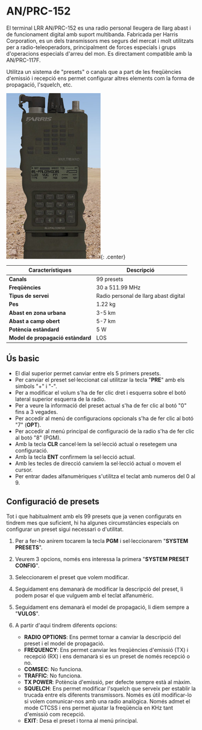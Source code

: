 # AN/PRC-152

El terminal LRR AN/PRC-152 es una radio personal lleugera de llarg abast i de funcionament digital amb suport multibanda. Fabricada per Harris Corporation, es un dels transmissors mes segurs del mercat i molt utilitzats per a radio-teleoperadors, principalment de forces especials i grups d'operacions especials d'arreu del mon. Es directament compatible amb la AN/PRC-117F.

Utilitza un sistema de "presets" o canals que a part de les freqüències d'emissió i recepció ens permet configurar altres elements com la forma de propagació, l'squelch, etc.

![image](../_imatges/prc152.jpg){: .center}

| **Característiques**        | **Descripció**     |
|-----------------------------|--------------------|
| **Canals**                  | 99 presets         |
| **Freqüències**             | 30 a 511.99 MHz    |
| **Tipus de servei**         | Radio personal de llarg abast digital         |
| **Pes**                     | 1.22 kg            |
| **Abast en zona urbana**    | 3-5 km             |
| **Abast a camp obert**      | 5-7 km             |
| **Potència estàndard**      | 5 W                |
| **Model de propagació estàndard**    | LOS             |

## Ús basic

- El dial superior permet canviar entre els 5 primers presets.
- Per canviar el preset sel·leccionat cal utilitzar la tecla "**PRE**" amb els simbols "+" i "-".
- Per a modificar el volum s'ha de fer clic dret i esquerra sobre el botó lateral superior esquerra de la radio.
- Per a veure la informació del preset actual s'ha de fer clic al botó "0" fins a 3 vegades.
- Per accedir al menú de configuracions opcionals s'ha de fer clic al botó "7" (**OPT**).
- Per accedir al menú principal de configuració de la radio s'ha de fer clic al botó "8" (PGM).
- Amb la tecla **CLR** cancel·lem la sel·lecció actual o resetegem una configuració.
- Amb la tecla **ENT** confirmem la sel·lecció actual.
- Amb les tecles de direcció canviem la sel·lecció actual o movem el cursor.
- Per entrar dades alfanumèriques s'utilitza el teclat amb numeros del 0 al 9.

## Configuració de presets

Tot i que habitualment amb els 99 presets que ja venen configurats en tindrem mes que suficient, hi ha algunes circumstàncies especials on configurar un preset sigui necessari o d'utilitat.

1. Per a fer-ho anirem tocarem la tecla **PGM** i sel·leccionarem "**SYSTEM PRESETS**".

2. Veurem 3 opcions, només ens interessa la primera "**SYSTEM PRESET CONFIG**".

3. Seleccionarem el preset que volem modificar.

4. Seguidament ens demanarà de modificar la descripció del preset, li podem posar el que vulguem amb el teclat alfanumèric.

5. Seguidament ens demanarà el model de propagació, li diem sempre a "**VULOS**".

6. A partir d'aqui tindrem diferents opcions:

    - **RADIO OPTIONS**: Ens permet tornar a canviar la descripció del preset i el model de propagació.
    - **FREQUENCY**: Ens permet canviar les freqüències d'emissió (TX) i recepció (RX) i       ens demanarà si es un preset de només recepció o no.
    - **COMSEC**: No funciona.
    - **TRAFFIC**: No funciona.
    - **TX POWER**: Potència d'emissió, per defecte sempre està al màxim.
    - **SQUELCH**: Ens permet modificar l'squelch que serveix per establir la trucada entre els diferents transmissors. Només es útil modificar-lo si volem comunicar-nos amb una radio analògica. Només admet el mode CTCSS i ens permet ajustar la freqüència en KHz tant d'emissió com recepció.
    - **EXIT**: Desa el preset i torna al menú principal.
